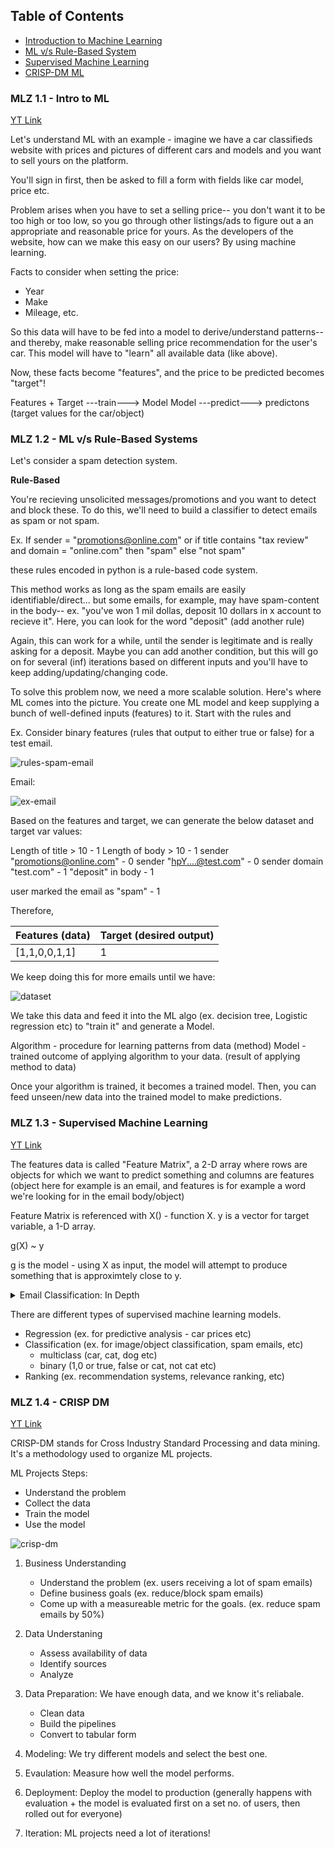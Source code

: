 ## Table of Contents
- [Introduction to Machine Learning](#mlz-11---intro-to-ml)
- [ML v/s Rule-Based System](#mlz-12---ml-vs-rule-based-systems)
- [Supervised Machine Learning](#mlz-13---supervised-machine-learning)
- [CRISP-DM ML](#mlz-14---crisp-dm)


### MLZ 1.1 - Intro to ML

[YT Link](https://youtu.be/Crm_5n4mvmg?si=Brl55f-46slXZfT-)

Let's understand ML with an example - imagine we have a car classifieds website with prices and pictures of different cars and models and you want to sell yours on the platform. 

You'll sign in first, then be asked to fill a form with fields like car model, price etc.

Problem arises when you have to set a selling price-- you don't want it to be too high or too low, so you go through other listings/ads to figure out a an appropriate and reasonable price for yours. As the developers of the website, how can we make this easy on our users? By using machine learning. 

Facts to consider when setting the price: 
- Year
- Make 
- Mileage, etc. 

So this data will have to be fed into a model to derive/understand patterns-- and thereby, make reasonable selling price recommendation for the user's car. This model will have to "learn" all available data (like above). 

Now, these facts become "features", and the price to be predicted becomes "target"!

Features + Target ---train---> Model
Model ---predict---> predictons (target values for the car/object)

### MLZ 1.2 - ML v/s Rule-Based Systems  

Let's consider a spam detection system. 

<b>Rule-Based</b>

You're recieving unsolicited messages/promotions and you want to detect and block these. To do this, we'll need to build a classifier to detect emails as spam or not spam. 

Ex. 
If sender = "promotions@online.com" or 
if title contains "tax review" and domain = "online.com" then "spam" 
else "not spam"

these rules encoded in python is a rule-based code system. 

This method works as long as the spam emails are easily identifiable/direct... but some emails, for example, may have spam-content in the body-- ex. "you've won 1 mil dollas, deposit 10 dollars in x account to recieve it". Here, you can look for the word "deposit" (add another rule)

Again, this can work for a while, until the sender is legitimate and is really asking for a deposit. Maybe you can add another condition, but this will go on for several (inf) iterations based on different inputs and you'll have to keep adding/updating/changing code.

To solve this problem now, we need a more scalable solution. Here's where ML comes into the picture. You create one ML model and keep supplying a bunch of well-defined inputs (features) to it. Start with the rules and 

Ex. Consider binary features (rules that output to either true or false) for a test email. 

![rules-spam-email](images/1.2.1.png)

Email:

![ex-email](images/1.2.2.png)

Based on the features and target, we can generate the below dataset and target var values:  

Length of title > 10 - 1 
Length of body > 10 - 1 
sender "promotions@online.com" - 0 
sender "hpY....@test.com" - 0 
sender domain "test.com" - 1 
"deposit" in body - 1 

user marked the email as "spam" - 1 

Therefore, 

| Features (data) | Target (desired output) | 
| -------------------- | ------------- | 
| [1,1,0,0,1,1]     | 1      |

We keep doing this for more emails until we have:

![dataset](images/1.2.3.png)

We take this data and feed it into the ML algo (ex. decision tree, Logistic regression etc) to "train it" and generate a Model. 

Algorithm - procedure for learning patterns from data (method)
Model - trained outcome of applying algorithm to your data. (result of applying method to data)

Once your algorithm is trained, it becomes a trained model. Then, you can feed unseen/new data into the trained model to make predictions.

### MLZ 1.3 - Supervised Machine Learning

[YT Link](https://youtu.be/j9kcEuGcC2Y?si=asafcY02jlVd7qaZ)

The features data is called "Feature Matrix", a 2-D array where rows are objects for which we want to predict something and columns are features (object here for example is an email, and features is for example a word we're looking for in the email body/object) 

Feature Matrix is referenced with X() - function X. 
y is a vector for target variable, a 1-D array. 

g(X) ~ y 

g is the model - using X as input, the model will attempt to produce something that is approximtely close to y. 

<details><summary>Email Classification: In Depth</summary>

#### Machine Learning Example: Spam Email Classification

---

#### 1️⃣ Problem Statement
We want to classify emails as **spam** or **not spam** based on certain features.  
This is an example of **supervised learning**, where we have a dataset with known targets (labels).

---

#### 2️⃣ Dataset

##### Features
- **num_links**: Number of links in the email  
- **has_free**: Whether the email contains the word “free” (1 = yes, 0 = no)  
- **email_length**: Number of words in the email  

##### Target
- **spam**: 1 = Spam, 0 = Not Spam

#### Example Training Data

| Email | num_links | has_free | email_length | Target (spam=1) |
|-------|-----------|----------|--------------|----------------|
| 1     | 5         | 1        | 50           | 1              |
| 2     | 0         | 0        | 200          | 0              |
| 3     | 2         | 1        | 120          | 1              |
| 4     | 0         | 0        | 180          | 0              |
| 5     | 1         | 0        | 100          | 0              |

- Feature matrix: each row represents an email’s features  
- Target vector: each row’s corresponding label (spam/not spam)

---

#### 3️⃣ Model

We use a **simple linear model**:  

- Each feature has a **weight** (importance)  
- There is a **bias** (base score)  
- Training adjusts the weights and bias so the model predicts the target correctly  

##### Example trained parameters

| Feature       | Weight |
|---------------|--------|
| num_links     | 0.4    |
| has_free      | 0.6    |
| email_length  | -0.01  |
| Bias          | -0.5   |

**Interpretation:**
- Positive weight → feature increases likelihood of spam  
- Negative weight → feature decreases likelihood of spam  
- Bias shifts the prediction up or down  

---

#### 4️⃣ Training

- Training uses **emails with known labels**  
- Model learns which features are important for predicting spam  
- After training, it can predict spam for **new emails**  

---

#### 5️⃣ Prediction Example

###### New Email Features

| num_links | has_free | email_length |
|-----------|----------|--------------|
| 3         | 1        | 80           |

##### Step-by-Step Calculation (Plain Text)

1. Contribution from **num_links**: 3 × 0.4 = 1.2  
2. Contribution from **has_free**: 1 × 0.6 = 0.6  
3. Contribution from **email_length**: 80 × (-0.01) = -0.8  
4. Add bias: -0.5  

**Total score** = 1.2 + 0.6 - 0.8 - 0.5 = 0.5  

---

#### 6️⃣ Classification Threshold

- Threshold = 0.5  
  - Score ≥ 0.5 → Spam  
  - Score < 0.5 → Not Spam  

- Here, **score = 0.5 → classified as spam**  

**Note:** Threshold can be adjusted to reduce false positives or false negatives.

---

#### 7️⃣ Summary

1. **Features**: Characteristics of emails  
2. **Target**: Labels in training data  
3. **Model**: Learns weights and bias to map features → target  
4. **Parameters**: Weights and bias are learned during training  
5. **Prediction**: Feed new email features → compute score → compare to threshold → classify  

---


</details>

There are different types of supervised machine learning models. 
- Regression (ex. for predictive analysis - car prices etc)
- Classification (ex. for image/object classification, spam emails, etc)
    - multiclass (car, cat, dog etc)
    - binary (1,0 or true, false or cat, not cat etc)
- Ranking (ex. recommendation systems, relevance ranking, etc)

### MLZ 1.4 - CRISP DM

[YT Link](https://youtu.be/dCa3JvmJbr0?si=XDl1MN7gUlHcNTuH)

CRISP-DM stands for Cross Industry Standard Processing and data mining. It's a methodology used to organize ML projects. 

ML Projects Steps:
- Understand the problem
- Collect the data
- Train the model 
- Use the model

![crisp-dm](images/1.4.1.png)

1. Business Understanding 
    - Understand the problem (ex. users receiving a lot of spam emails)
    - Define business goals (ex. reduce/block spam emails)
    - Come up with a measureable metric for the goals. (ex. reduce spam emails by 50%)

2. Data Understaning 
    - Assess availability of data
    - Identify sources 
    - Analyze 

3. Data Preparation: We have enough data, and we know it's reliabale. 
    - Clean data 
    - Build the pipelines
    - Convert to tabular form

4. Modeling: We try different models and select the best one. 

5. Evaulation: Measure how well the model performs.

6. Deployment: Deploy the model to production (generally happens with evaluation + the model is evaluated first on a set no. of users, then rolled out for everyone)

7. Iteration: ML projects need a lot of iterations!